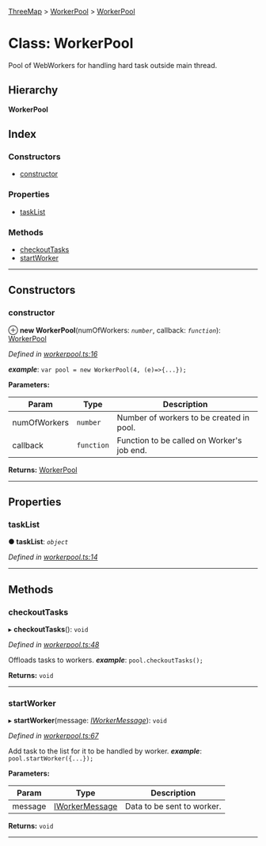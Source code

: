 [ThreeMap](../README.md) > [WorkerPool](../modules/workerpool.md) > [WorkerPool](../classes/workerpool.workerpool-1.md)

# Class: WorkerPool

Pool of WebWorkers for handling hard task outside main thread.

## Hierarchy

**WorkerPool**

## Index

### Constructors

* [constructor](workerpool.workerpool-1.md#constructor)

### Properties

* [taskList](workerpool.workerpool-1.md#tasklist)

### Methods

* [checkoutTasks](workerpool.workerpool-1.md#checkouttasks)
* [startWorker](workerpool.workerpool-1.md#startworker)

---

## Constructors

<a id="constructor"></a>

###  constructor

⊕ **new WorkerPool**(numOfWorkers: *`number`*, callback: *`function`*): [WorkerPool](workerpool.workerpool-1.md)

*Defined in [workerpool.ts:16](https://github.com/areknawo/Three-Map/blob/41e1f78/src/workerpool.ts#L16)*

*__example__*: `var pool = new WorkerPool(4, (e)=>{...});`

**Parameters:**

| Param | Type | Description |
| ------ | ------ | ------ |
| numOfWorkers | `number` |  Number of workers to be created in pool. |
| callback | `function` |  Function to be called on Worker's job end. |

**Returns:** [WorkerPool](workerpool.workerpool-1.md)

___

## Properties

<a id="tasklist"></a>

###  taskList

**● taskList**: *`object`*

*Defined in [workerpool.ts:14](https://github.com/areknawo/Three-Map/blob/41e1f78/src/workerpool.ts#L14)*

___

## Methods

<a id="checkouttasks"></a>

###  checkoutTasks

▸ **checkoutTasks**(): `void`

*Defined in [workerpool.ts:48](https://github.com/areknawo/Three-Map/blob/41e1f78/src/workerpool.ts#L48)*

Offloads tasks to workers.
*__example__*: `pool.checkoutTasks();`

**Returns:** `void`

___
<a id="startworker"></a>

###  startWorker

▸ **startWorker**(message: *[IWorkerMessage](../interfaces/interfaces.iworkermessage.md)*): `void`

*Defined in [workerpool.ts:67](https://github.com/areknawo/Three-Map/blob/41e1f78/src/workerpool.ts#L67)*

Add task to the list for it to be handled by worker.
*__example__*: `pool.startWorker({...});`

**Parameters:**

| Param | Type | Description |
| ------ | ------ | ------ |
| message | [IWorkerMessage](../interfaces/interfaces.iworkermessage.md) |  Data to be sent to worker. |

**Returns:** `void`

___

